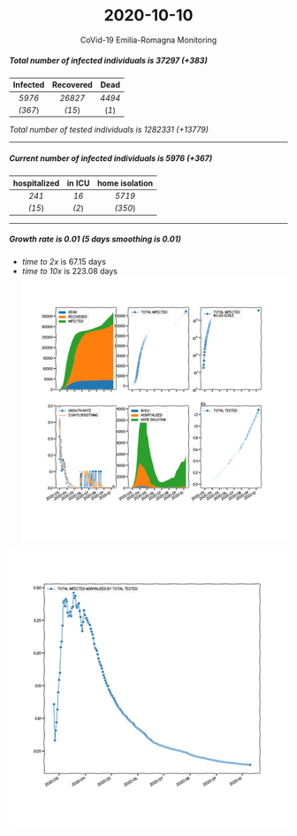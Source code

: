 <div align='center'>

# 2020-10-10
CoVid-19 Emilia-Romagna Monitoring
</div>

##### Total number of infected individuals is 37297 (+383)
Infected | Recovered | Dead
:---: | :---: | :---:
*5976* | *26827* | *4494*
*(367*) | *(15*) | (*1*)

*Total number of tested individuals is 1282331 (+13779)*
***
##### Current number of infected individuals is 5976 (+367)
hospitalized | in ICU | home isolation
:---: | :---: | :---:
*241* |*16* |*5719*
*(15*) |*(2*) |*(350*)
***
##### Growth rate is 0.01 (5 days smoothing is 0.01)
- *time to 2x* is 67.15 days
- *time to 10x* is 223.08 days
![stats][stats]

![infected_normalized][infected_normalized]

[stats]: stats_Emilia-Romagna.png
[infected_normalized]: infected_normalized_Emilia-Romagna.png
